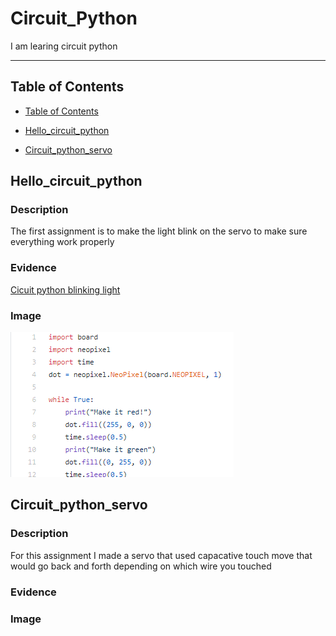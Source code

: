 # Circuit_Python
I am learing circuit python

---
## Table of Contents
* [Table of Contents](#Table-of-Contents)
* [Hello_circuit_python](#Hello_circuit_python)

* [Circuit_python_servo](#Circuit_python_servo)

## Hello_circuit_python

### Description

The first assignment is to make the light blink on the servo to make sure everything work properly

### Evidence
[Cicuit python blinking light](https://github.com/ecann07/Circuit_Python/blob/main/Engineering%20Hello%20Circut%20Python.mp4)


### Image
![Blinking light code](https://github.com/ecann07/Circuit_Python/blob/main/Hello%20circuit%20python%20assignment%20pic.png?raw=true)

## Circuit_python_servo

### Description
For this assignment I made a servo that used capacative touch move that would go back and forth depending on which wire you touched
### Evidence


### Image




